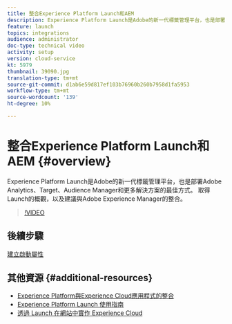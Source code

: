 ```yaml
---
title: 整合Experience Platform Launch和AEM
description: Experience Platform Launch是Adobe的新一代標籤管理平台，也是部署Adobe Analytics、Target、Audience Manager和更多解決方案的最佳方式。 取得Launch的概觀，以及建議與Adobe Experience Manager的整合。
feature: launch
topics: integrations
audience: administrator
doc-type: technical video
activity: setup
version: cloud-service
kt: 5979
thumbnail: 39090.jpg
translation-type: tm+mt
source-git-commit: d1ab6e59d817ef103b76960b260b7958d1fa5953
workflow-type: tm+mt
source-wordcount: '139'
ht-degree: 10%

---
```



# 整合Experience Platform Launch和AEM {#overview}

Experience Platform Launch是Adobe的新一代標籤管理平台，也是部署Adobe Analytics、Target、Audience Manager和更多解決方案的最佳方式。 取得Launch的概觀，以及建議與Adobe Experience Manager的整合。

>[!VIDEO](https://video.tv.adobe.com/v/39090?quality=12&learn=on)

## 後續步驟

[建立啟動屬性](create-launch-property.md)

## 其他資源 {#additional-resources}

* [Experience Platform與Experience Cloud應用程式的整合](https://docs.adobe.com/content/help/en/platform-learn/tutorials/intro-to-platform/integrations-with-experience-cloud-applications.html)
* [Experience Platform Launch 使用指南](https://docs.adobe.com/content/help/en/launch/using/overview.html)
* [透過 Launch 在網站中實作 Experience Cloud](https://docs.adobe.com/content/help/en/core-services-learn/implementing-in-websites-with-launch/index.html)
